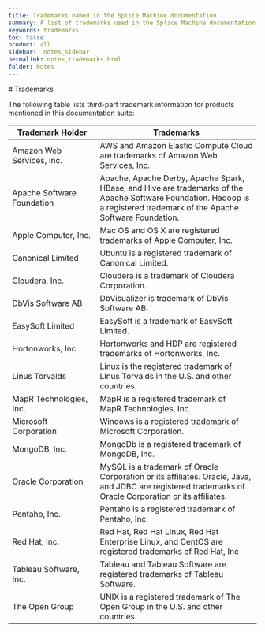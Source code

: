 ```yaml
---
title: Trademarks named in the Splice Machine documentation.
summary: A list of trademarks used in the Splice Machine documentation
keywords: trademarks
toc: false
product: all
sidebar:  notes_sidebar
permalink: notes_trademarks.html
folder: Notes
---
```

<section>
<div class="TopicContent" data-swiftype-index="true" markdown="1">
# Trademarks

The following table lists third-part trademark information for products
mentioned in this documentation suite:

<table summary="Table of trademarks used in the Splice Machine documentation">
                <col />
                <col />
                <thead>
                    <tr>
                        <th>Trademark Holder
                    </th>
                        <th>Trademarks
                    </th>
                    </tr>
                </thead>
                <tbody>
                    <tr>
                        <td>Amazon Web Services, Inc.</td>
                        <td>AWS and Amazon Elastic Compute Cloud are trademarks of Amazon Web Services, Inc. </td>
                    </tr>
                    <tr>
                        <td>
                            <p>Apache Software Foundation</p>
                        </td>
                        <td>Apache, Apache Derby, Apache Spark, HBase, and Hive are trademarks of the Apache Software Foundation. Hadoop is a registered trademark of the Apache Software Foundation.</td>
                    </tr>
                    <tr>
                        <td>Apple Computer, Inc.</td>
                        <td>Mac OS and OS X are registered trademarks of Apple Computer, Inc.</td>
                    </tr>
                    <tr>
                        <td>Canonical Limited</td>
                        <td>Ubuntu is a registered trademark of Canonical Limited.</td>
                    </tr>
                    <tr>
                        <td>Cloudera, Inc.</td>
                        <td>Cloudera is a trademark of Cloudera Corporation.</td>
                    </tr>
                    <tr>
                        <td>DbVis Software AB</td>
                        <td>DbVisualizer is trademark of DbVis Software AB.</td>
                    </tr>
                    <tr>
                        <td>EasySoft Limited</td>
                        <td>EasySoft is a trademark of EasySoft Limited.</td>
                    </tr>
                    <tr>
                        <td>Hortonworks, Inc.</td>
                        <td>Hortonworks and HDP are registered trademarks of Hortonworks, Inc.</td>
                    </tr>
                    <tr>
                        <td>Linus Torvalds</td>
                        <td>Linux is the registered trademark of Linus Torvalds in the U.S. and other countries.</td>
                    </tr>
                    <tr>
                        <td>MapR Technologies, Inc.</td>
                        <td>MapR is a registered trademark of MapR Technologies, Inc.</td>
                    </tr>
                    <tr>
                        <td>Microsoft Corporation</td>
                        <td>Windows is a registered trademark of Microsoft Corporation.</td>
                    </tr>
                    <tr>
                        <td>MongoDB, Inc.</td>
                        <td>MongoDb is a registered trademark of MongoDB, Inc.</td>
                    </tr>
                    <tr>
                        <td>Oracle Corporation</td>
                        <td>MySQL is a trademark of Oracle Corporation or its affiliates. Oracle, Java, and JDBC are registered trademarks of Oracle Corporation or its affiliates. </td>
                    </tr>
                    <tr>
                        <td>Pentaho, Inc.</td>
                        <td>Pentaho is a registered trademark of Pentaho, Inc.</td>
                    </tr>
                    <tr>
                        <td>Red Hat, Inc.</td>
                        <td>Red Hat, Red Hat Linux, Red Hat Enterprise Linux, and CentOS are registered trademarks of Red Hat, Inc</td>
                    </tr>
                    <tr>
                        <td>Tableau Software, Inc.</td>
                        <td>Tableau and Tableau Software are registered trademarks of Tableau Software.</td>
                    </tr>
                    <tr>
                        <td>The Open Group</td>
                        <td>UNIX is a registered trademark of The Open Group in the U.S. and other countries.</td>
                    </tr>
                </tbody>
            </table>
</div>
</section>

